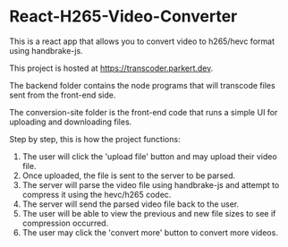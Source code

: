 # React-H265-Video-Converter

This is a react app that allows you to convert video to h265/hevc format using handbrake-js.

This project is hosted at https://transcoder.parkert.dev.

The backend folder contains the node programs that will transcode files sent from the front-end side.

The conversion-site folder is the front-end code that runs a simple UI for uploading and downloading files.

Step by step, this is how the project functions:
1. The user will click the 'upload file' button and may upload their video file.
2. Once uploaded, the file is sent to the server to be parsed.
3. The server will parse the video file using handbrake-js and attempt to compress it using the hevc/h265 codec.
4. The server will send the parsed video file back to the user.
5. The user will be able to view the previous and new file sizes to see if compression occurred.
6. The user may click the 'convert more' button to convert more videos.
